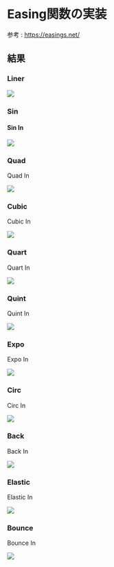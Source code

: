# Easing関数の実装

参考 : https://easings.net/

## 結果

### Liner

![](document/images/liner.png)

### Sin

#### Sin In
![](document/images/sin-in.png)

### Quad

Quad In

![](document/images/quad-in.png)


### Cubic

Cubic In

![](document/images/cubec-in.png)

### Quart

Quart In

![](document/images/quart-in.png)

### Quint

Quint In

![](document/images/quint-in.png)

### Expo

Expo In

![](document/images/expo-in.png)

### Circ

Circ In

![](document/images/circ-in.png)

### Back

Back In

![](document/images/back-in.png)

### Elastic

Elastic In

![](document/images/elastic-in.png)

### Bounce

Bounce In

![](document/images/bounce-in.png)
